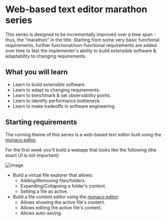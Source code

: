 # Web-based text editor marathon series

This series is designed to be incrementally improved over a time span - thus, the "marathon" in the title. Starting from some very basic functional requirements, further functional/non-functional requirements are added over time to test the implementer's ability to build extensible software & adaptability to changing requirements.

## What you will learn

* Learn to build extensible software.
* Learn to adapt to changing requirements.
* Learn to benchmark & set observability points.
* Learn to identify performance bottleneck.
* Learn to make tradeoffs in software engineering.

## Starting requirements

The running theme of this series is a web-based text editor built using the [monaco editor](https://microsoft.github.io/monaco-editor/).

For the first week you'll build a webapp that looks like the following (the exact UI is not important):

![image](https://github.com/user-attachments/assets/01b8f28c-edb4-4954-a75e-2f018db7b6ea)

* Build a virtual file explorer that allows:
  * Adding/Removing files/folders.
  * Expanding/Collapsing a folder's content.
  * Setting a file as active.
* Build a file content editor using the [monaco editor](https://microsoft.github.io/monaco-editor/):
  * Allows showing the active file's content.
  * Allows editing the active file's content.
  * Allows auto-saving.
